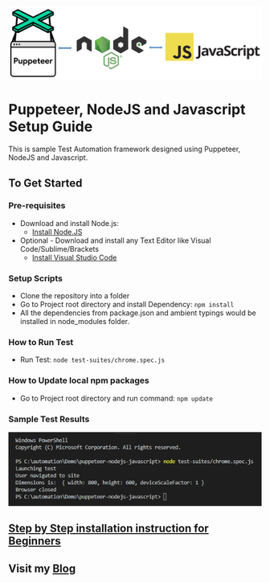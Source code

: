 ![Puppeteer, NodeJS and Javascript](./images/puppeteer-nodejs-javascript.png?raw=true "Puppeteer, NodeJS and Javascript")

# Puppeteer, NodeJS and Javascript Setup Guide
This is sample Test Automation framework designed using Puppeteer, NodeJS and Javascript.

## To Get Started

### Pre-requisites
* Download and install Node.js:
  * [Install Node.JS](https://qaloop.tk/blog/2018/11/23/install-node-js/ "Install Node.JS")
* Optional - Download and install any Text Editor like Visual Code/Sublime/Brackets
  * [Install Visual Studio Code](https://qaloop.tk/blog/2018/11/23/install-visual-studio-code/ "Install Visual Studio Code")

### Setup Scripts 
* Clone the repository into a folder
* Go to Project root directory and install Dependency: `npm install`
* All the dependencies from package.json and ambient typings would be installed in node_modules folder.

### How to Run Test
* Run Test: `node test-suites/chrome.spec.js`

### How to Update local npm packages
* Go to Project root directory and run command: `npm update`

### Sample Test Results
![Puppeteer, NodeJS and Javascript Test Results](./images/console-test-results.png?raw=true "Puppeteer, NodeJS and Javascript Test Results")


## [Step by Step installation instruction for Beginners](https://qaloop.tk/blog/2018/12/19/test-automation-using-puppeteer-nodejs-javascript/ "Step by Step installation instruction for Beginners")


## Visit my [Blog](https://qaloop.tk/blog/ "Blog")
